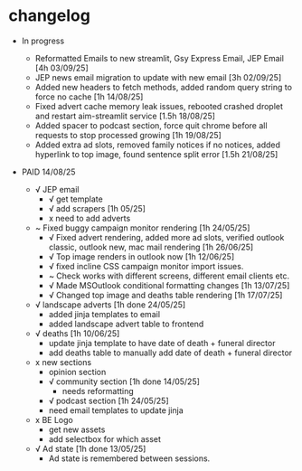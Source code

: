 # changelog

- In progress
    - Reformatted Emails to new streamlit, Gsy Express Email, JEP Email [4h 03/09/25]
    - JEP news email migration to update with new email [3h 02/09/25]
    - Added new headers to fetch methods, added random query string to force no cache [1h 14/08/25]
    - Fixed advert cache memory leak issues, rebooted crashed droplet and restart aim-streamlit service [1.5h 18/08/25]
    - Added spacer to podcast section, force quit chrome before all requests to stop processed growing [1h 19/08/25]
    - Added extra ad slots, removed family notices if no notices, added hyperlink to top image, found sentence split error [1.5h 21/08/25]

- PAID 14/08/25
    - √ JEP email
        - √ get template
        - √ add scrapers [1h 05/25]
        - x need to add adverts
    - ~ Fixed buggy campaign monitor rendering [1h 24/05/25] 
        - √ Fixed advert rendering, added more ad slots, verified 
            outlook classic, outlook new, mac mail rendering [1h 26/06/25]
        - √ Top image renders in outlook now [1h 12/06/25]
        - √ fixed incline CSS campaign monitor import issues.
        - ~ Check works with different screens, different email clients etc.
        - √ Made MSOutlook conditional formatting changes [1h 13/07/25]
        - √ Changed top image and deaths table rendering [1h 17/07/25]
    - √ landscape adverts [1h done 24/05/25]
        - added jinja templates to email
        - added landscape advert table to frontend
    - √ deaths [1h 10/06/25]
        - update jinja template to have date of death + funeral director
        - add deaths table to manually add date of death + funeral director
    - x new sections
        - opinion section
        - √ community section [1h done 14/05/25]
            - needs reformatting
        - √ podcast section [1h 24/05/25]
        - need email templates to update jinja
    - x BE Logo
        - get new assets
        - add selectbox for which asset 
    - √ Ad state [1h done 13/05/25]
        - Ad state is remembered between sessions.